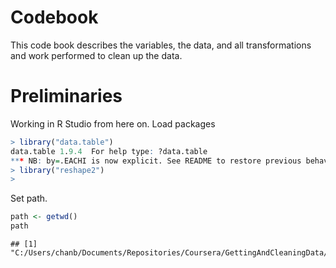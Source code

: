 # Codebook

This code book describes the variables, the data, and all transformations and work performed to clean up the data.

# Preliminaries

Working in R Studio from here on.
Load packages

```r
> library("data.table")
data.table 1.9.4  For help type: ?data.table
*** NB: by=.EACHI is now explicit. See README to restore previous behaviour.
> library("reshape2")
>
```


Set path.


```r
path <- getwd()
path
```

```
## [1] "C:/Users/chanb/Documents/Repositories/Coursera/GettingAndCleaningData/Project"
```

